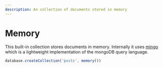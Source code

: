 ```yaml
---
description: An collection of documents stored in memory
---
```


# Memory

This built-in collection stores documents in memory. Internally it uses [mingo](https://github.com/kofrasa/mingo) which is a lightweight implementation of the mongoDB query language.

```typescript
database.createCollection('posts', memory())
```


